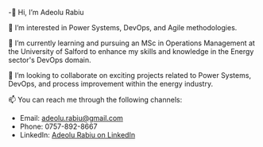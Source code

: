 -👋 Hi, I’m Adeolu Rabiu

👀 I’m interested in Power Systems, DevOps, and Agile methodologies.

🌱 I’m currently learning and pursuing an MSc in Operations Management at the University of Salford to enhance my skills and knowledge in the Energy sector's DevOps domain.

💞️ I’m looking to collaborate on exciting projects related to Power Systems, DevOps, and process improvement within the energy industry.

📫 You can reach me through the following channels:
- Email: adeolu.rabiu@gmail.com
- Phone: 0757-892-8667
- LinkedIn: [Adeolu Rabiu on LinkedIn](https://www.linkedin.com/in/adeolu-rabiu)



